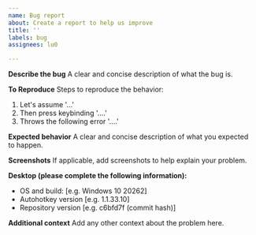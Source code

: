 ```yaml
---
name: Bug report
about: Create a report to help us improve
title: ''
labels: bug
assignees: lu0

---
```


**Describe the bug**
A clear and concise description of what the bug is.

**To Reproduce**
Steps to reproduce the behavior:
1. Let's assume '...'
2. Then press keybinding '....'
3. Throws the following error '....'

**Expected behavior**
A clear and concise description of what you expected to happen.

**Screenshots**
If applicable, add screenshots to help explain your problem.

**Desktop (please complete the following information):**
 - OS and build: [e.g. Windows 10 20262]
 - Autohotkey version [e.g. 1.1.33.10]
 - Repository version [e.g. c6bfd7f (commit hash)]

**Additional context**
Add any other context about the problem here.
